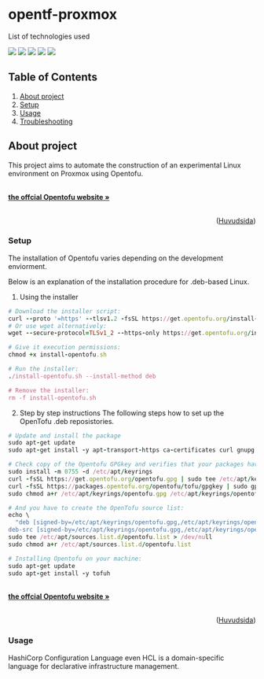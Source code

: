 # opentf-proxmox
<div id="top"></div>
<p style="display: inline">
  <!-- List of technologies used --> 
  List of technologies used
  
<img src="https://img.shields.io/badge/Proxmox--FFA500.svg?logo=Proxmox&style=plastic"> <img src="https://img.shields.io/badge/HCL--007FFF.svg?logo=HCL&style=plastic"> <img src="https://img.shields.io/badge/opentofu--FFFF00.svg?logo=opentofu&style=plastic"> <img src="https://img.shields.io/badge/Linux--FFA500.svg?logo=Linux&style=plastic"> <img src="https://img.shields.io/badge/WSL--007FFF.svg?logo=WSL&style=plastic">

## Table of Contents

1. [About project](#Aboutproject)
2. [Setup](https://github.com/SO114514/opentf-proxmox/tree/main?tab=readme-ov-file#setup)
3. [Usage](https://github.com/SO114514/opentf-proxmox/tree/main?tab=readme-ov-file#usage)
4. [Troubleshooting](#Troubleshooting)

## About project

This project aims to automate the construction of an experimental Linux environment on Proxmox using Opentofu. 

<!-- Describe the project overview -->

  <p align="left">
    <br />
    <!-- URL to the offcial Opentofu website -->
    <a href="https://opentofu.org/"><strong>the offcial Opentofu website »</strong></a>
    <br />
    <br />

<p align="right">(<a href="#top">Huvudsida</a>)</p>

### Setup
The installation of Opentofu varies depending on the development enviorment.

Below is an explanation of the installation procedure for .deb-based Linux.

 1. Using the installer

```ruby
# Download the installer script:
curl --proto '=https' --tlsv1.2 -fsSL https://get.opentofu.org/install-opentofu.sh -o install-opentofu.sh
# Or use wget alternatively:
wget --secure-protocol=TLSv1_2 --https-only https://get.opentofu.org/install-opentofu.sh -O install-opentofu.sh

# Give it execution permissions:
chmod +x install-opentofu.sh

# Run the installer:
./install-opentofu.sh --install-method deb

# Remove the installer:
rm -f install-opentofu.sh
```

 2. Step by step instructions
    The following steps how to set up the OpenTofu .deb reposistories.

```ruby
# Update and install the package
sudo apt-get update
sudo apt-get install -y apt-transport-https ca-certificates curl gnupg

# Check copy of the Opentofu GPGkey and verifies that your packages have indeed benn created using the official pipeline and not been tampered with:
sudo install -m 0755 -d /etc/apt/keyrings
curl -fsSL https://get.opentofu.org/opentofu.gpg | sudo tee /etc/apt/keyrings/opentofu.gpg >/dev/null
curl -fsSL https://packages.opentofu.org/opentofu/tofu/gpgkey | sudo gpg --no-tty --batch --dearmor -o /etc/apt/keyrings/opentofu-repo.gpg >/dev/null
sudo chmod a+r /etc/apt/keyrings/opentofu.gpg /etc/apt/keyrings/opentofu-repo.gpg

# And you have to create the OpenTofu source list:
echo \
  "deb [signed-by=/etc/apt/keyrings/opentofu.gpg,/etc/apt/keyrings/opentofu-repo.gpg] https://packages.opentofu.org/opentofu/tofu/any/ any main
deb-src [signed-by=/etc/apt/keyrings/opentofu.gpg,/etc/apt/keyrings/opentofu-repo.gpg] https://packages.opentofu.org/opentofu/tofu/any/ any main" | \
sudo tee /etc/apt/sources.list.d/opentofu.list > /dev/null
sudo chmod a+r /etc/apt/sources.list.d/opentofu.list

# Installing Opentofu on your machine:
sudo apt-get update
sudo apt-get install -y tofuh
```

  <p align="left">
    <br />
    <!-- URL to the offcial Opentofu website -->
    <a href="https://opentofu.org/docs/intro/install/deb/"><strong>the offcial Opentofu website »</strong></a>
    <br />
    <br />

<p align="right">(<a href="#top">Huvudsida</a>)</p>

### Usage
HashiCorp Configuration Language even HCL is a domain-specific language for declarative infrastructure management.
